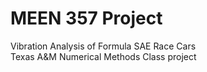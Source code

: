 # MEEN 357 Project 
Vibration Analysis of Formula SAE Race Cars   
Texas A&M Numerical Methods Class project
